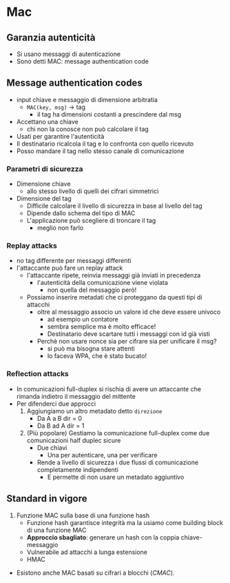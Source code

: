 # Mac

## Garanzia autenticità

* Si usano messaggi di autenticazione
* Sono detti MAC: message authentication code

## Message authentication codes

* input chiave e messaggio di dimensione arbitratia
  * `MAC(key, msg)` -> tag
    * il tag ha dimensioni costanti a prescindere dal msg
* Accettano una chiave
  * chi non la conosce non può calcolare il tag
* Usati per garantire l'autenticità
* Il destinatario ricalcola il tag e lo confronta con quello ricevuto
* Posso mandare il tag nello stesso canale di comunicazione

### Parametri di sicurezza

* Dimensione chiave
  * allo stesso livello di quelli dei cifrari simmetrici
* Dimensione del tag
  * Difficile calcolare il livello di sicurezza in base al livello del tag
  * Dipende dallo schema del tipo di MAC
  * L'applicazione può scegliere di troncare il tag
    * meglio non farlo

### Replay attacks

* no tag differente per messaggi differenti
* l'attaccante può fare un replay attack
  * l'attaccante ripete, reinvia messaggi già inviati in precedenza
    * l'autenticità della comunicazione viene violata
      * non quella del messaggio però!
  * Possiamo inserire metadati che ci proteggano da questi tipi di attacchi
    * oltre al messaggio associo un valore id che deve essere univoco
      * ad esempio un contatore
      * sembra semplice ma è molto efficace!
      * Destinatario deve scartare tutti i messaggi con id già visti
    * Perchè non usare nonce sia per cifrare sia per unificare il msg?
      * si può ma bisogna stare attenti
      * lo faceva WPA, che è stato bucato!

### Reflection attacks

* In comunicazioni full-duplex si rischia di avere un attaccante che rimanda indietro il messaggio del mittente
* Per difenderci due approcci
  1. Aggiungiamo un altro metadato detto `direzione`
      * Da A a B dir = 0
      * Da B ad A dir = 1
  2. (Più popolare) Gestiamo la comunicazione full-duplex come due comunicazioni half duplec sicure
      * Due chiavi
        * Una per autenticare, una per verificare
      * Rende a livello di sicurezza i due flussi di comunicazione completamente indipendenti
        * E permette di non usare un metadato aggiuntivo

## Standard in vigore

1. Funzione MAC sulla base di una funzione hash
     * Funzione hash garantisce integrità ma la usiamo come building block di una funzione MAC
     * **Approccio sbagliato**: generare un hash con la coppia chiave-messaggio
    * Vulnerabile ad attacchi a lunga estensione
    * HMAC

* Esistono anche MAC basati su cifrari a blocchi (*CMAC*).

